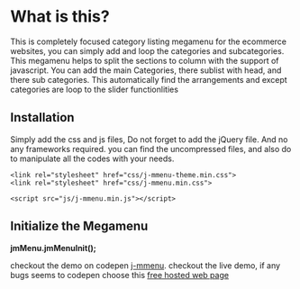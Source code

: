 What is this?
============= 

This is completely focused category listing megamenu for the ecommerce websites, you can simply add and loop the categories and subcategories. This megamenu helps to split the sections to column with the support of javascript. You can add the main Categories, there sublist with head, and there sub categories. This automatically find the arrangements and except categories are loop to the slider functionlities 

Installation
------------- 

Simply add the css and js files, Do not forget to add the jQuery file. And no any frameworks required. you can find the uncompressed files, and also do to manipulate all the codes with your needs. 

``` 
<link rel="stylesheet" href="css/j-mmenu-theme.min.css"> 
<link rel="stylesheet" href="css/j-mmenu.min.css"> 

<script src="js/j-mmenu.min.js"></script> 
```


Initialize the Megamenu
------------- 

**jmMenu.jmMenuInit();**




checkout the demo on codepen [j-mmenu](https://codepen.io/JobyJoDiyon/pen/MWGaGOM).
checkout the live demo, if any bugs seems to codepen choose this [free hosted web page](https://joby-aj.000webhostapp.com/plugins/j-mmenu/)
